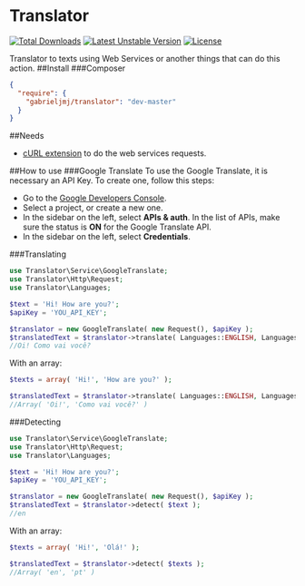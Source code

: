 Translator
==========
[![Total Downloads](https://poser.pugx.org/gabrieljmj/translator/downloads.png)](https://packagist.org/packages/gabrieljmj/translator) [![Latest Unstable Version](https://poser.pugx.org/gabrieljmj/translator/v/unstable.png)](https://packagist.org/packages/gabrieljmj/translator) [![License](https://poser.pugx.org/gabrieljmj/translator/license.png)](https://packagist.org/packages/gabrieljmj/translator)

Translator to texts using Web Services or another things that can do this action.
##Install
###Composer
```json
{
  "require": {
    "gabrieljmj/translator": "dev-master"
  }
}
```
##Needs
* [cURL extension](http://php.net/manual/pt_BR/book.curl.php) to do the web services requests.

##How to use
###Google Translate
To use the Google Translate, it is necessary an API Key. To create one, follow this steps:
* Go to the [Google Developers Console](https://console.developers.google.com/).
* Select a project, or create a new one.
* In the sidebar on the left, select **APIs & auth**. In the list of APIs, make sure the status is **ON** for the Google Translate API.
* In the sidebar on the left, select **Credentials**.

###Translating
```php
use Translator\Service\GoogleTranslate;
use Translator\Http\Request;
use Translator\Languages;

$text = 'Hi! How are you?';
$apiKey = 'YOU_API_KEY';

$translator = new GoogleTranslate( new Request(), $apiKey );
$translatedText = $translator->translate( Languages::ENGLISH, Languages::PORTUGUESE, $text );
//Oi! Como vai você?
```
With an array:
```php
$texts = array( 'Hi!', 'How are you?' );

$translatedText = $translator->translate( Languages::ENGLISH, Languages::PORTUGUESE, $texts );
//Array( 'Oi!', 'Como vai você?' )
```
###Detecting
```php
use Translator\Service\GoogleTranslate;
use Translator\Http\Request;
use Translator\Languages;

$text = 'Hi! How are you?';
$apiKey = 'YOU_API_KEY';

$translator = new GoogleTranslate( new Request(), $apiKey );
$translatedText = $translator->detect( $text );
//en
```
With an array:
```php
$texts = array( 'Hi!', 'Olá!' );

$translatedText = $translator->detect( $texts );
//Array( 'en', 'pt' )
```
